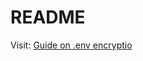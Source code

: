 # README

Visit: [Guide on .env encryptio](https://github.com/sahilrajput03/devopswithkubernetes/tree/main/learn-sops#encrypting-decrypting-env-file)
